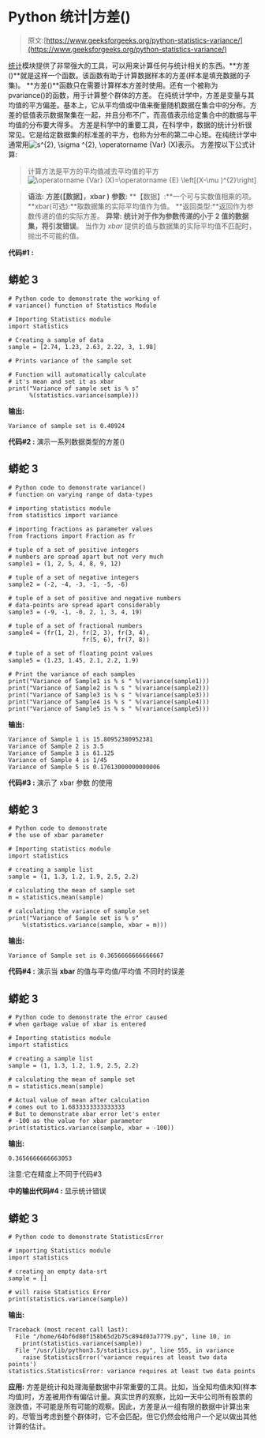 # Python 统计|方差()

> 原文:[https://www.geeksforgeeks.org/python-statistics-variance/](https://www.geeksforgeeks.org/python-statistics-variance/)

[统计](https://www.geeksforgeeks.org/statistical-functions-in-python-set-2-measure-of-spread/)模块提供了非常强大的工具，可以用来计算任何与统计相关的东西。**方差()**就是这样一个函数。该函数有助于计算数据样本的方差(样本是填充数据的子集)。
**方差()**函数只在需要计算样本方差时使用。还有一个被称为 pvariance()的函数，用于计算整个群体的方差。
在纯统计学中，方差是变量与其均值的平方偏差。基本上，它从平均值或中值来衡量随机数据在集合中的分布。方差的低值表示数据聚集在一起，并且分布不广，而高值表示给定集合中的数据与平均值的分布要大得多。
方差是科学中的重要工具，在科学中，数据的统计分析很常见。它是给定数据集的标准差的平方，也称为分布的第二中心矩。在纯统计学中通常用![s^{2}, \sigma ^{2}, \operatorname {Var} (X) ](img/566a2ee94ba172c1072f7ffe8e631e4b.png "Rendered by QuickLaTeX.com")表示。
方差按以下公式计算:

> 计算方法是平方的平均值减去平均值的平方
> ![\operatorname {Var} (X)=\operatorname {E} \left[(X-\mu )^{2}\right] ](img/4840fda269552f4094f1e8549852a960.png "Rendered by QuickLaTeX.com")

> **语法:** **方差(【数据】，xbar )**
> **参数:**
> **【数据】:**一个可与实数值相乘的项。
> **xbar(可选):**取数据集的实际平均值作为值。
> **返回类型:**返回作为参数传递的值的实际方差。
> **异常:**
> **统计对于作为参数传递的小于 2 值的数据集，将引发错误**。
> 当作为 *xbar* 提供的值与数据集的实际平均值不匹配时，抛出不可能的值。

**代码#1 :**

## 蟒蛇 3

```
# Python code to demonstrate the working of
# variance() function of Statistics Module

# Importing Statistics module
import statistics

# Creating a sample of data
sample = [2.74, 1.23, 2.63, 2.22, 3, 1.98]

# Prints variance of the sample set

# Function will automatically calculate
# it's mean and set it as xbar
print("Variance of sample set is % s"
      %(statistics.variance(sample)))
```

**输出:**

```
Variance of sample set is 0.40924
```

**代码#2 :** 演示一系列数据类型的方差()

## 蟒蛇 3

```
# Python code to demonstrate variance()
# function on varying range of data-types

# importing statistics module
from statistics import variance

# importing fractions as parameter values
from fractions import Fraction as fr

# tuple of a set of positive integers
# numbers are spread apart but not very much
sample1 = (1, 2, 5, 4, 8, 9, 12)

# tuple of a set of negative integers
sample2 = (-2, -4, -3, -1, -5, -6)

# tuple of a set of positive and negative numbers
# data-points are spread apart considerably
sample3 = (-9, -1, -0, 2, 1, 3, 4, 19)

# tuple of a set of fractional numbers
sample4 = (fr(1, 2), fr(2, 3), fr(3, 4),
                     fr(5, 6), fr(7, 8))

# tuple of a set of floating point values
sample5 = (1.23, 1.45, 2.1, 2.2, 1.9)

# Print the variance of each samples
print("Variance of Sample1 is % s " %(variance(sample1)))
print("Variance of Sample2 is % s " %(variance(sample2)))
print("Variance of Sample3 is % s " %(variance(sample3)))
print("Variance of Sample4 is % s " %(variance(sample4)))
print("Variance of Sample5 is % s " %(variance(sample5)))
```

**输出:**

```
Variance of Sample 1 is 15.80952380952381 
Variance of Sample 2 is 3.5 
Variance of Sample 3 is 61.125 
Variance of Sample 4 is 1/45 
Variance of Sample 5 is 0.17613000000000006 
```

**代码#3 :** 演示了 xbar 参数
的使用

## 蟒蛇 3

```
# Python code to demonstrate
# the use of xbar parameter

# Importing statistics module
import statistics

# creating a sample list
sample = (1, 1.3, 1.2, 1.9, 2.5, 2.2)

# calculating the mean of sample set
m = statistics.mean(sample)

# calculating the variance of sample set
print("Variance of Sample set is % s"
    %(statistics.variance(sample, xbar = m)))
```

**输出:**

```
Variance of Sample set is 0.3656666666666667
```

**代码#4 :** 演示当 **xbar** 的值与平均值/平均值
不同时的误差

## 蟒蛇 3

```
# Python code to demonstrate the error caused
# when garbage value of xbar is entered

# Importing statistics module
import statistics

# creating a sample list
sample = (1, 1.3, 1.2, 1.9, 2.5, 2.2)

# calculating the mean of sample set
m = statistics.mean(sample)

# Actual value of mean after calculation
# comes out to 1.6833333333333333
# But to demonstrate xbar error let's enter
# -100 as the value for xbar parameter
print(statistics.variance(sample, xbar = -100))
```

**输出:**

```
0.3656666666663053
```

注意:它在精度上不同于代码#3

**中的输出代码#4 :** 显示统计错误

## 蟒蛇 3

```
# Python code to demonstrate StatisticsError

# importing Statistics module
import statistics

# creating an empty data-srt
sample = []

# will raise Statistics Error
print(statistics.variance(sample))
```

**输出:**

```
Traceback (most recent call last):
  File "/home/64bf6d80f158b65d2b75c894d03a7779.py", line 10, in 
    print(statistics.variance(sample))
  File "/usr/lib/python3.5/statistics.py", line 555, in variance
    raise StatisticsError('variance requires at least two data points')
statistics.StatisticsError: variance requires at least two data points
```

**应用:**
方差是统计和处理海量数据中非常重要的工具。比如，当全知均值未知(样本均值)时，方差被用作有偏估计量。真实世界的观察，比如一天中公司所有股票的涨跌值，不可能是所有可能的观察。因此，方差是从一组有限的数据中计算出来的，尽管当考虑到整个群体时，它不会匹配，但它仍然会给用户一个足以做出其他计算的估计。